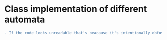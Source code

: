 # Class implementation of different automata

```diff
- If the code looks unreadable that's beacause it's intentionally obfuscated.
```